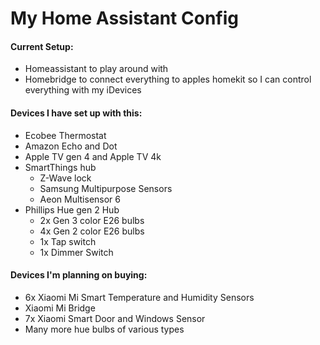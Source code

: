 # My Home Assistant Config

#### Current Setup:

* Homeassistant to play around with
* Homebridge to connect everything to apples homekit so I can control everything with my iDevices


#### Devices I have set up with this:

* Ecobee Thermostat
* Amazon Echo and Dot
* Apple TV gen 4 and Apple TV 4k
* SmartThings hub
  * Z-Wave lock
  * Samsung Multipurpose Sensors
  * Aeon Multisensor 6
* Phillips Hue gen 2 Hub
  * 2x Gen 3 color E26 bulbs
  * 4x Gen 2 color E26 bulbs
  * 1x Tap switch
  * 1x Dimmer Switch


#### Devices I'm planning on buying:
* 6x Xiaomi Mi Smart Temperature and Humidity Sensors
* Xiaomi Mi Bridge
* 7x Xiaomi Smart Door and Windows Sensor
* Many more hue bulbs of various types
